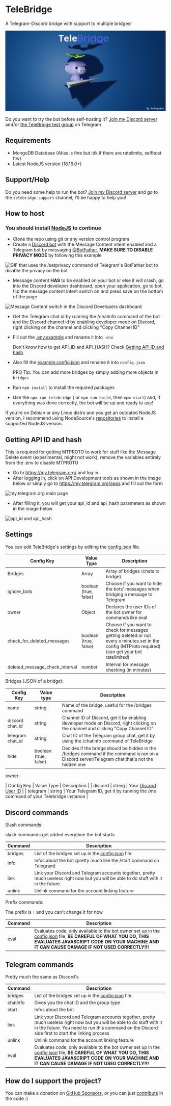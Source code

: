 # TeleBridge
A Telegram-Discord bridge with support to multiple bridges!

![TeleBridge Image](https://raw.githubusercontent.com/TeleBridge/.github/13b4764fbf73812d2342dde0063ce85cb69cc0d7/files/GitHub_Preview.png)

Do you want to try the bot before self-hosting it? [Join my Discord server](https://discord.gg/ekaCwEfUt4) and/or [the TeleBridge test group](https://t.me/+FxQGfeA-C2hmYjA8) on Telegram

## Requirements
- MongoDB Database (Atlas is fine but idk if there are ratelimits, selfhost ftw)
- Latest NodeJS version (18.16.0+)

## Support/Help

Do you need some help to run the bot? [Join my Discord server](https://discord.gg/ekaCwEfUt4) and go to the `telebridge-support` channel, I'll be happy to help you!

## How to host
### You should install [NodeJS](https://nodejs.org/en/) to continue
- Clone the repo using git or any version control program
- Create a [Discord bot](https://discord.com/developers/applications) with the Message Content intent enabled and a Telegram bot by messaging [@BotFather](https://t.me/BotFather), **MAKE SURE TO DISABLE PRIVACY MODE** by following this example


![GIF that uses the /setprivacy command of Telegram's BotFather bot to disable the privacy on the bot](https://github.com/TeleBridge/TeleBridge/assets/64664639/525149bc-6dab-4cb7-a80a-2c7d6ac9c3a8)


- Message content **HAS** to be enabled on your bot or else it will crash, go into the Discord developer dashboard, open your application, go to bot, flip the message content intent switch on and press save on the bottom of the page

![Message Content switch in the Discord Developers dashboard](https://cdn.antogamer.it/r/msedge_02pF29B5Bz.png)

- Get the Telegram chat id by running the /chatinfo command of the bot and the Discord channel id by enabling developer mode on Discord, right clicking on the channel and clicking "Copy Channel ID"
- Fill out the [.env.example](https://github.com/AntogamerYT/TeleBridge/blob/master/.env.example) and rename it into `.env`

    Don't know how to get API_ID and API_HASH? Check [Getting API ID and hash](https://github.com/TeleBridge/TeleBridge/tree/master#getting-api-id-and-hash)
- Also fill the [example.config.json](https://github.com/AntogamerYT/TeleBridge/blob/master/example.config.json) and rename it into `config.json`

    PRO Tip: You can add more bridges by simply adding more objects in `bridges`
- Run `npm install` to install the required packages
- Use the `npm run telebridge` ( or `npm run build`, then `npm start`) and, if everything was done correctly, the bot will be up and ready to use!

If you're on Debian or any Linux distro and you get an outdated NodeJS version, I recommend using NodeSource's [repositories](https://github.com/nodesource/distributions) to install a supported NodeJS version.

## Getting API ID and hash

This is required for getting MTPROTO to work for stuff like the Message Delete event (experimental, might not work), remove the variables entirely from the .env to disable MTPROTO

- Go to https://my.telegram.org/ and log in.
- After logging in, click on API Development tools as shown in the image below or simply go to https://my.telegram.org/apps and fill out the form

![my.telegram.org main page](https://github.com/TeleBridge/TeleBridge/assets/64664639/7733b339-717c-4061-bfdb-7f49502165d8)

- After filling it, you will get your api_id and api_hash parameters as shown in the image below

![api_id and api_hash](https://github.com/TeleBridge/TeleBridge/assets/64664639/fa4e91f4-7d5b-4408-804d-a14017d968e8)



## Settings

You can edit TeleBridge's settings by editing the [config.json](https://github.com/TeleBridge/TeleBridge/blob/master/example.config.json) file.


| Config Key | Value Type | Description                       |
|------------|------------|-----------------------------------|
| Bridges    | Array      | Array of bridges (chats to bridge)|
| ignore_bots | boolean (true, false) | Choose if you want to hide the bots' messages when bridging a message to Telegram |
| owner      | Object     | Declares the user IDs of the bot owner for commands like eval |
| check_for_deleted_messages | boolean (true, false) | Choose if you want to check for messages getting deleted or not every x minutes set in the config (MTProto required) (can get your bot ratelimited) |
| deleted_message_check_interval | number | Interval for message checking (in minutes) |


Bridges (JSON of a bridge):

| Config Key | Value type | Description                                       |
|--------------|------------|---------------------------------------------------|
| name         | string     | Name of the bridge, useful for the /bridges command|
| discord chat_id | string  | Channel ID of Discord, get it by enabling developer mode on Discord, right clicking on the channel and clicking "Copy Channel ID"|
| telegram chat_id | string | Chat ID of the Telegram group chat, get it by using the /chatinfo command of TeleBridge |
| hide | boolean (true, false) | Decides if the bridge should be hidden in the /bridges command if the command is ran on a Discord server/Telegram chat that's not the hidden one |

owner:

| Config Key | Value Type | Description |
| discord    | string     | Your [Discord User ID](https://support.discord.com/hc/en-us/articles/206346498-Where-can-I-find-my-User-Server-Message-ID-) |
| telegram   | string     | Your Telegram ID, get it by running the /me command of your Telebridge instance |

## Discord commands

Slash commands:

slash commands get added everytime the bot starts

| Command | Description |
|---------|-------------|
| bridges | List of the bridges set up in the [config.json](https://github.com/TeleBridge/TeleBridge/blob/master/example.config.json) file. |
| info    | Infos about the bot (pretty much like the /start command on Telegram) |
| link    | Link your Discord and Telegram accounts together, pretty much useless right now but you will be able to do stuff with it in the future. |
| unlink  | Unlink command for the account linking feature |

Prefix commands:

The prefix is `!` and you can't change it for now

| Command | Description |
|---------|-------------|
| eval    | Evaluates code, only available to the bot owner set up in the [config.json](https://github.com/TeleBridge/TeleBridge/blob/master/example.config.json) file, **BE CAREFUL OF WHAT YOU DO, THIS EVALUATES JAVASCRIPT CODE ON YOUR MACHINE AND IT CAN CAUSE DAMAGE IF NOT USED CORRECTLY!!!** |

## Telegram commands

Pretty much the same as Discord's

| Command | Description |
|---------|-------------|
| bridges | List of the bridges set up in the [config.json](https://github.com/TeleBridge/TeleBridge/blob/master/example.config.json) file. |
| chatinfo | Gives you the chat ID and the group type |
| start    | Infos about the bot |
| link    | Link your Discord and Telegram accounts together, pretty much useless right now but you will be able to do stuff with it in the future. You need to run this command on the Discord side first to start the linking process |
| unlink  | Unlink command for the account linking feature |
| eval | Evaluates code, only available to the bot owner set up in the [config.json](https://github.com/TeleBridge/TeleBridge/blob/master/example.config.json) file, **BE CAREFUL OF WHAT YOU DO, THIS EVALUATES JAVASCRIPT CODE ON YOUR MACHINE AND IT CAN CAUSE DAMAGE IF NOT USED CORRECTLY!!!** |

## How do I support the project?

You can make a donation on [GitHub Sponsors](https://github.com/sponsors/AntogamerYT), or you can just [contribute](https://github.com/TeleBridge/TeleBridge/pulls) in the code :)
